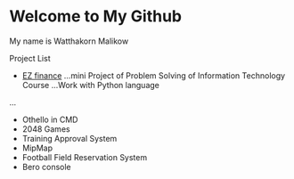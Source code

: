 # Welcome to My Github

My name is Watthakorn Malikow


Project List


- [EZ finance](github.com/Watthakorn/EZ_finance)
...mini Project of Problem Solving of Information Technology Course
...Work with Python language

...

- Othello in CMD
- 2048 Games
- Training Approval System
- MipMap
- Football Field Reservation System
- Bero console

